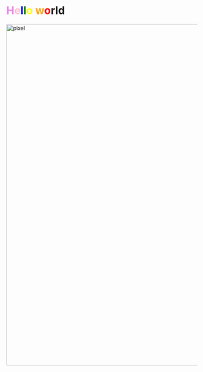 
<h1> <span style="color:violet">H</span><span style="color:pink">e</span><span style="color:blue">l</span><span style="color:green">l</span><span style="color:yellow">o</span><span style="color:orange"> w</span><span style="color:red">o</span>rld</h1>


<!--
**SabReyZ/SabReyZ** is a ✨ _special_ ✨ repository because its `README.md` (this file) appears on your GitHub profile.

Here are some ideas to get you started:

- 🔭 I’m currently working on ...
- 🌱 I’m currently learning ...
- 👯 I’m looking to collaborate on ...
- 🤔 I’m looking for help with ...
- 💬 Ask me about ...
- 📫 How to reach me: ...
- 😄 Pronouns: ...
- ⚡ Fun fact: ...
-->
<img src="https://cdn.europosters.eu/image/750/wall-murals/rainbow-pattern-pixel-416x254-cm-130g/m2-vlies-non-woven-i35614.jpg" alt="pixel" width="900">

<!--|...|..| tableau
**..** gras
# h1
## h2-->